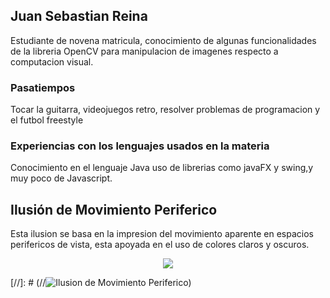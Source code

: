 ## Juan Sebastian Reina

Estudiante de novena matricula, conocimiento de algunas funcionalidades de la libreria OpenCV para manipulacion de imagenes respecto a computacion visual.

### Pasatiempos
Tocar la guitarra, videojuegos retro, resolver problemas de programacion y el futbol freestyle

### Experiencias con los lenguajes usados en la materia

Conocimiento en el lenguaje Java uso de librerias como javaFX y swing,y muy poco de Javascript.

## **Ilusión de Movimiento Periferico**

Esta ilusion se basa en la impresion del movimiento aparente en espacios perifericos de vista, esta apoyada en el uso de colores claros y oscuros.

<p align="center">
  <img src="../peripheralDriftIlussion.jpg">
</p>

[//]: # (//![Ilusion de Movimiento Periferico](../peripheralDriftIlussion.jpg))
